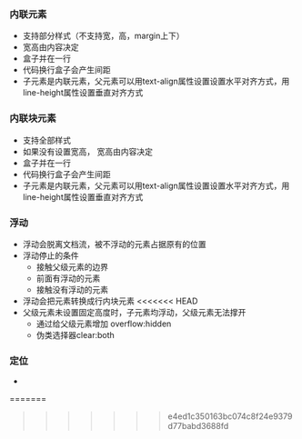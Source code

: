 ### 内联元素

 -	支持部分样式（不支持宽，高，margin上下）
 -	宽高由内容决定
 - 	盒子并在一行
 -	代码换行盒子会产生间距
 -	子元素是内联元素，父元素可以用text-align属性设置设置水平对齐方式，用line-height属性设置垂直对齐方式

### 内联块元素
 -	支持全部样式
 -	如果没有设置宽高， 宽高由内容决定
 - 	盒子并在一行
 -	代码换行盒子会产生间距
 -	子元素是内联元素，父元素可以用text-align属性设置设置水平对齐方式，用line-height属性设置垂直对齐方式

### 浮动
 -	浮动会脱离文档流，被不浮动的元素占据原有的位置
 - 	浮动停止的条件
 	-	接触父级元素的边界
 	-	前面有浮动的元素
 	-	接触没有浮动的元素
 -	浮动会把元素转换成行内块元素
<<<<<<< HEAD
 -	父级元素未设置固定高度时，子元素均浮动，父级元素无法撑开
 	- 通过给父级元素增加 overflow:hidden
 	- 伪类选择器clear:both

### 定位
 -	
 
=======
>>>>>>> e4ed1c350163bc074c8f24e9379d77babd3688fd
